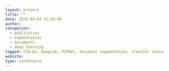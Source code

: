 ```yaml
---
layout: project
title: ""
date: 2018-04-03 21:26:40
author: 
categories:
  - publication
  - segmentation
  - documents
  - deep learning
tagged: FCN-8s, DeepLab, PSPNet, document segmentation, transfer learning
website: 
type: conference
---
```


